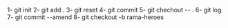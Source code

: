 1- git init
2- git add .
3- git reset
4- git commit
5- git chechout -- .
6- git log
7- git commit --amend
8- git checkout -b rama-heroes
